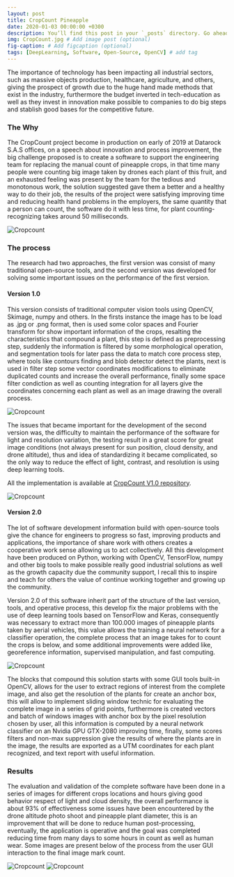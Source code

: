 ```yaml
---
layout: post
title: CropCount Pineapple
date: 2020-01-03 00:00:00 +0300
description: You’ll find this post in your `_posts` directory. Go ahead and edit it and re-build the site to see your changes. # Add post description (optional)
img: CropCount.jpg # Add image post (optional)
fig-caption: # Add figcaption (optional)
tags: [DeepLearning, Software, Open-Source, OpenCV] # add tag
---
```

The importance of technology has been impacting all industrial sectors, such as massive objects production, healthcare, agriculture, and others, giving the prospect of growth due to the huge hand made methods that exist in the industry, furthermore the budget inverted in tech-education as well as they invest in innovation make possible to companies to do big steps and stablish good bases for the competitive future.

### The Why
The CropCount project become in production on early of 2019 at Datarock S.A.S offices,  on a speech about innovation and process improvement, the big challenge proposed is to create a software to support the engineering team for replacing the manual count of pineapple crops, in that time many people were counting big image taken by drones each plant of this fruit, and an exhausted feeling was present by the team for the tedious and monotonous work, the solution suggested gave them a better and a healthy way to do their job, the results of the project were satisfying improving time and reducing health hand problems in the employers, the same quantity that a person can count, the software do it with less time, for plant counting-recognizing takes around 50 milliseconds.

![Cropcount]({{site.baseurl}}/assets/img/cropcount/Cropcount-Process.png)

### The process

The research had two approaches, the first version was consist of many traditional open-source tools, and the second version was developed for solving some important issues on the performance of the first version.

#### Version 1.0
This version consists of traditional computer vision tools using OpenCV, Skimage, numpy and others. In the firsts instance the image has to be load as .jpg or .png format, then is used some color spaces and Fourier transform for show important information of the crops, resalting the characteristics that compound a plant, this step is defined as preprocessing step, suddenly the information is filtered by some morphological operation, and segmentation tools for later pass the data to match core process step, where tools like contours finding and blob detector detect the plants, next is used in filter step some vector coordinates modifications to eliminate duplicated counts and increase the overall performance, finally some space filter condiction as well as counting integration for all layers give the coordinates concerning each plant as well as an image drawing the overall process.

![Cropcount]({{site.baseurl}}/assets/img/cropcount/CropCountV1.0.png)

The issues that became important for the development of the second version was, the difficulty to maintain the performance of the software for light and resolution variation, the testing result in a great score for great image conditions (not always present for sun position, cloud density, and drone altitude), thus and idea of standardizing it became complicated, so the only way to reduce the effect of light, contrast, and resolution is using deep learning tools.

All the implementation is available at [CropCount V1.0 repository](https://github.com/dfalveargOT/CropCount_V1.0.git).

![Cropcount]({{site.baseurl}}/assets/img/cropcount/cp15lateral.jpg)

#### Version 2.0

The lot of software development information build with open-source tools give the chance for engineers to progress so fast, improving products and applications, the importance of share work with others creates a cooperative work sense allowing us to act collectively. All this development have been produced on Python, working with OpenCV, TensorFlow, numpy and other big tools to make possible really good industrial solutions as well as the growth capacity due the community support, I recall this to inspire and teach for others the value of continue working together and growing up the community.

Version 2.0 of this software inherit part of the structure of the last version, tools, and operative process, this develop fix the major problems with the use of deep learning tools based on TensorFlow and Keras, consequently was necessary to extract more than 100.000 images of pineapple plants taken by aerial vehicles, this value allows the training a neural network for a classifier operation, the complete process that an image takes for to count the crops is below, and some additional improvements were added like, georeference information, supervised manipulation, and fast computing.

![Cropcount]({{site.baseurl}}/assets/img/cropcount/CropCountV2.0.png)

The blocks that compound this solution starts with some GUI tools built-in OpenCV, allows for the user to extract regions of interest from the complete image, and also get the resolution of the plants for create an anchor box, this will allow to implement sliding window technic for evaluating the complete image in a series of grid points, furthermore is created vectors and batch of windows images with anchor box by the pixel resolution chosen by user, all this information is computed by a neural network classifier on an Nvidia GPU GTX-2080 improving time, finally, some scores filters and non-max suppression give the results of where the plants are in the image, the results are exported as a UTM coordinates for each plant recognized, and text report with useful information.


### Results

The evaluation and validation of the complete software have been done in a series of images for different crops locations and hours giving good behavior respect of light and cloud density, the overall performance is about 93% of effectiveness some issues have been encountered by the drone altitude photo shoot and pineapple plant diameter, this is an improvement that will be done to reduce human post-processing, eventually, the application is operative and the goal was completed reducing time from many days to some hours in count as well as human wear. Some images are present below of the process from the user GUI interaction to the final image mark count.

![Cropcount]({{site.baseurl}}/assets/img/cropcount/CropCountP3.png)
![Cropcount]({{site.baseurl}}/assets/img/cropcount/cp23.jpg)
